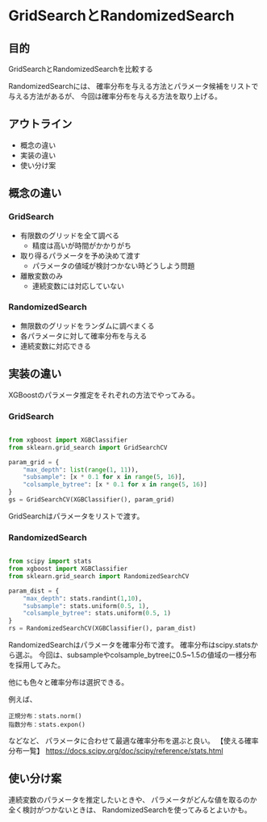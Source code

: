 # GridSearchとRandomizedSearch

## 目的

GridSearchとRandomizedSearchを比較する

RandomizedSearchには、
確率分布を与える方法とパラメータ候補をリストで与える方法があるが、
今回は確率分布を与える方法を取り上げる。

## アウトライン

- 概念の違い
- 実装の違い
- 使い分け案

## 概念の違い

### GridSearch

- 有限数のグリッドを全て調べる
  - 精度は高いが時間がかかりがち
- 取り得るパラメータを予め決めて渡す
  - パラメータの値域が検討つかない時どうしよう問題
- 離散変数のみ
  - 連続変数には対応していない

### RandomizedSearch

- 無限数のグリッドをランダムに調べまくる
- 各パラメータに対して確率分布を与える
- 連続変数に対応できる

## 実装の違い

XGBoostのパラメータ推定をそれぞれの方法でやってみる。

### GridSearch

```python

from xgboost import XGBClassifier
from sklearn.grid_search import GridSearchCV

param_grid = {
    "max_depth": list(range(1, 11)),
    "subsample": [x * 0.1 for x in range(5, 16)],
    "colsample_bytree": [x * 0.1 for x in range(5, 16)]
}
gs = GridSearchCV(XGBClassifier(), param_grid)

```

GridSearchはパラメータをリストで渡す。

### RandomizedSearch

```python

from scipy import stats
from xgboost import XGBClassifier
from sklearn.grid_search import RandomizedSearchCV

param_dist = {
    "max_depth": stats.randint(1,10),
    "subsample": stats.uniform(0.5, 1),
    "colsample_bytree": stats.uniform(0.5, 1)
}
rs = RandomizedSearchCV(XGBClassifier(), param_dist)

```

RandomizedSearchはパラメータを確率分布で渡す。
確率分布はscipy.statsから選ぶ。
今回は、subsampleやcolsample_bytreeに0.5~1.5の値域の一様分布を採用してみた。

他にも色々と確率分布は選択できる。

例えば、

```
正規分布：stats.norm()
指数分布：stats.expon()
```
などなど、
パラメータに合わせて最適な確率分布を選ぶと良い。
【使える確率分布一覧】
https://docs.scipy.org/doc/scipy/reference/stats.html



## 使い分け案

連続変数のパラメータを推定したいときや、
パラメータがどんな値を取るのか全く検討がつかないときは、
RandomizedSearchを使ってみるとよいかも。


